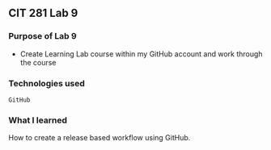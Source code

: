 ## CIT 281 Lab 9

### Purpose of Lab 9
* Create Learning Lab course within my GitHub account and work through the course

### Technologies used
`GitHub`

### What I learned
How to create a release based workflow using GitHub.


